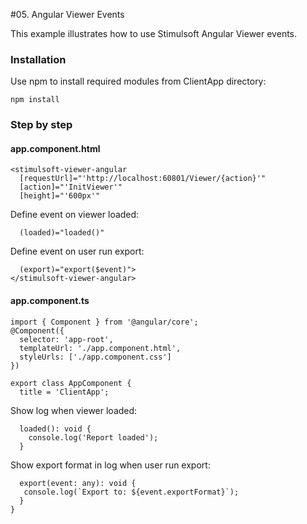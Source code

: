 #05. Angular Viewer Events

This example illustrates how to use Stimulsoft Angular Viewer events.

### Installation 
Use npm to install required modules from ClientApp directory:

    npm install

### Step by step
  
#### app.component.html
   
    <stimulsoft-viewer-angular
      [requestUrl]="'http://localhost:60801/Viewer/{action}'"
      [action]="'InitViewer'"
      [height]="'600px'"
   Define event on viewer loaded:
   
      (loaded)="loaded()"
  Define event on user run export:
  
      (export)="export($event)">
    </stimulsoft-viewer-angular>

#### app.component.ts
   
    import { Component } from '@angular/core';
    @Component({
      selector: 'app-root',
      templateUrl: './app.component.html',
      styleUrls: ['./app.component.css']
    })
    
    export class AppComponent {
      title = 'ClientApp';
Show log when viewer loaded:

      loaded(): void {
        console.log('Report loaded');
      }

Show export format in log when user run export:
     
      export(event: any): void {
       console.log(`Export to: ${event.exportFormat}`);  
      }
    } 